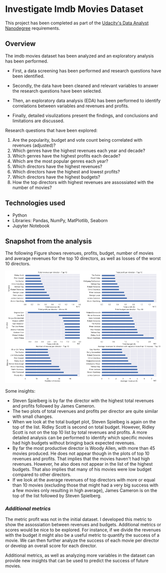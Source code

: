 # Investigate Imdb Movies Dataset
This project has been completed as part of the [Udacity's Data Analyst Nanodegree](https://www.udacity.com/course/data-analyst-nanodegree--nd002) requirements.

## Overview
The imdb movies dataset has been analyzed and an exploratory analysis has been performed.

- First, a data screening has been performed and research questions have been identified.

- Secondly, the data have been cleaned and relevant variables to answer the research questions have been selected.

- Then, an exploratory data analysis (EDA) has been performed to identify correlations between variables and revenues and profits.

- Finally, detailed visulizations present the findings, and conclusions and limitations are discussed.

Research questions that have been explored:

1. Are the popularity, budget and vote count being correlated with revenues (adjusted)?
2. Which genres have the highest revenues each year and decade?
3. Which genres have the highest profits each decade?
4. Which are the most popular genres each year?
5. Which directors have the highest revenues?
6. Which directors have the highest and lowest profits?
7. Which directors have the highest budgets?
8. How the top directors with highest revenues are assossiated with the number of movies?

## Technologies used

- Python
- Libraries: Pandas, NumPy, MatPlotlib, Seaborn
- Jupyter Notebook

## Snapshot from the analysis
The following Figure shows revenues, profits, budget, number of movies and average revenues for the top 10 directors, as well as losses of the worst 10 directors.

<p align="center">
  <img src="https://github.com/gepallas/DAND_Project2_Investigate_Imdb_Movies_Dataset/blob/master/images/image1.png?raw=true" alt="Snapshot from the analysis"/>
</p>

Some insights:
- Steven Spielberg is by far the director with the highest total revenues and profits followed by James Cameron.
- The two plots of total revenues and profits per director are quite similar with small changes.
- When we look at the total budget plot, Steven Spielbeg is again on the top of the list. Ridley Scott is second on total budget. However, Ridley Scott is not on the top 10 list by total revenues and profits. A more detailed analysis can be performed to identify which specific movies had high budgets without bringing back expected revenues.
- By far the most productive director is Woody Allen, with more than 45 movies produced. He does not appear though in the plots of top 10 revenues and profits. That implies that the movies haven't had high revenues. However, he also does not appear in the list of the highest budgets. That also implies that many of his movies were low budget compared to other directors.
- If we look at the average revenues of top directors with more or equal than 10 movies (excluding those that might had a very big success with a few movies only resulting in high average), James Cameron is on the top of the list followed by Steven Spielberg.

### *Additional metrics*

The metric profit was not in the initial dataset. I developed this metric to show the assossiation between revenues and budgets.
Additional metrics or scores would be nice to be explored. For instance, if we divide the revenues with the budget it might also be a useful metric to quantify the success of a movie. We can then further analyze the success of each movie per director or develop an overall score for each director.

Additional metrics, as well as analyzing more variables in the dataset can provide new insights that can be used to predict the success of future movies.


